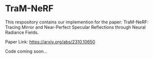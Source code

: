 # TraM-NeRF

This respository contains our implemention for the paper: TraM-NeRF: Tracing Mirror and Near-Perfect Specular Reflections through Neural Radiance Fields.

Paper Link: https://arxiv.org/abs/2310.10650

Code coming soon...

